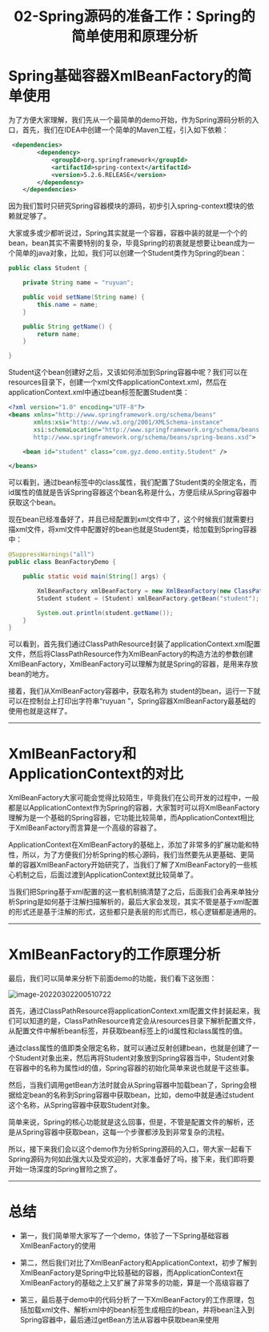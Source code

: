 <h1 align="center">02-Spring源码的准备工作：Spring的简单使用和原理分析</h1>



# Spring基础容器XmlBeanFactory的简单使用

为了方便大家理解，我们先从一个最简单的demo开始，作为Spring源码分析的入口，首先，我们在IDEA中创建一个简单的Maven工程，引入如下依赖：

```xml
 <dependencies>
        <dependency>
            <groupId>org.springframework</groupId>
            <artifactId>spring-context</artifactId>
            <version>5.2.6.RELEASE</version>
        </dependency>
    </dependencies>
```

因为我们暂时只研究Spring容器模块的源码，初步引入spring-context模块的依赖就足够了。

大家或多或少都听说过，Spring其实就是一个容器，容器中装的就是一个个的bean，bean其实不需要特别的复杂，毕竟Spring的初衷就是想要让bean成为一个简单的java对象，比如，我们可以创建一个Student类作为Spring的bean：

```java
public class Student {

    private String name = "ruyuan";

    public void setName(String name) {
        this.name = name;
    }

    public String getName() {
        return name;
    }

}

```

Student这个bean创建好之后，又该如何添加到Spring容器中呢？我们可以在resources目录下，创建一个xml文件applicationContext.xml，然后在applicationContext.xml中通过bean标签配置Student类：

```xml
<?xml version="1.0" encoding="UTF-8"?>
<beans xmlns="http://www.springframework.org/schema/beans"
       xmlns:xsi="http://www.w3.org/2001/XMLSchema-instance"
       xsi:schemaLocation="http://www.springframework.org/schema/beans
       http://www.springframework.org/schema/beans/spring-beans.xsd">

    <bean id="student" class="com.gyz.demo.entity.Student" />

</beans>
```

可以看到，通过bean标签中的class属性，我们配置了Student类的全限定名，而id属性的值就是告诉Spring容器这个bean名称是什么，方便后续从Spring容器中获取这个bean。

现在bean已经准备好了，并且已经配置到xml文件中了，这个时候我们就需要扫描xml文件，将xml文件中配置好的bean也就是Student类，给加载到Spring容器中：

```java
@SuppressWarnings("all")
public class BeanFactoryDemo {

    public static void main(String[] args) {

        XmlBeanFactory xmlBeanFactory = new XmlBeanFactory(new ClassPathResource("applicationContext.xml"));
        Student student = (Student) xmlBeanFactory.getBean("student");

        System.out.println(student.getName());
    }
}
```

可以看到，首先我们通过ClassPathResource封装了applicationContext.xml配置文件，然后将ClassPathResource作为XmlBeanFactory的构造方法的参数创建XmlBeanFactory，XmlBeanFactory可以理解为就是Spring的容器，是用来存放bean的地方。

接着，我们从XmlBeanFactory容器中，获取名称为 student的bean，运行一下就可以在控制台上打印出字符串“ruyuan ”，Spring容器XmlBeanFactory最基础的使用也就是这样了。

---

# XmlBeanFactory和ApplicationContext的对比

XmlBeanFactory大家可能会觉得比较陌生，毕竟我们在公司开发的过程中，一般都是以ApplicationContext作为Spring的容器，大家暂时可以将XmlBeanFactory理解为是一个基础的Spring容器，它功能比较简单，而ApplicationContext相比于XmlBeanFactory而言算是一个高级的容器了。

ApplicationContext在XmlBeanFactory的基础上，添加了非常多的扩展功能和特性，所以，为了方便我们分析Spring的核心源码，我们当然要先从更基础、更简单的容器XmlBeanFactory开始研究了，当我们了解了XmlBeanFactory的一些核心机制之后，后面过渡到ApplicationContext就比较简单了。

当我们把Spring基于xml配置的这一套机制搞清楚了之后，后面我们会再来单独分析Spring是如何基于注解扫描解析的，最后大家会发现，其实不管是基于xml配置的形式还是基于注解的形式，这些都只是表层的形式而已，核心逻辑都是通用的。

---

# XmlBeanFactory的工作原理分析

最后，我们可以简单来分析下前面demo的功能，我们看下这张图：

<img src="https://studyimages.oss-cn-beijing.aliyuncs.com/img/Spring/202211081508160.png" alt="image-20220302200510722"/>

首先，通过ClassPathResource将applicationContext.xml配置文件封装起来，我们可以知道的是，ClassPathResource肯定会从resources目录下解析配置文件，从配置文件中解析bean标签，并获取bean标签上的id属性和class属性的值。

通过class属性的值即类全限定名称，就可以通过反射创建bean，也就是创建了一个Student对象出来，然后再将Student对象放到Spring容器当中，Student对象在容器中的名称为属性id的值，Spring容器的初始化简单来说也就是干这些事。

然后，当我们调用getBean方法时就会从Spring容器中加载bean了，Spring会根据给定bean的名称到Spring容器中获取bean，比如，demo中就是通过student这个名称，从Spring容器中获取Student对象。

简单来说，Spring的核心功能就是这么回事，但是，不管是配置文件的解析，还是从Spring容器中获取bean，这每一个步骤都涉及到非常复杂的流程。

所以，接下来我们会以这个demo作为分析Spring源码的入口，带大家一起看下Spring源码为何如此强大以及受欢迎的，大家准备好了吗，接下来，我们即将要开始一场深度的Spring冒险之旅了。

---

# 总结

- 第一，我们简单带大家写了一个demo，体验了一下Spring基础容器XmlBeanFactory的使用

- 第二，然后我们对比了XmlBeanFactory和ApplicationContext，初步了解到XmlBeanFactory是Spring中比较基础的容器，而ApplicationContext在XmlBeanFactory的基础之上又扩展了非常多的功能，算是一个高级容器了

- 第三，最后基于demo中的代码分析了一下XmlBeanFactory的工作原理，包括加载xml文件、解析xml中的bean标签生成相应的bean，并将bean注入到Spring容器中，最后通过getBean方法从容器中获取bean来使用

